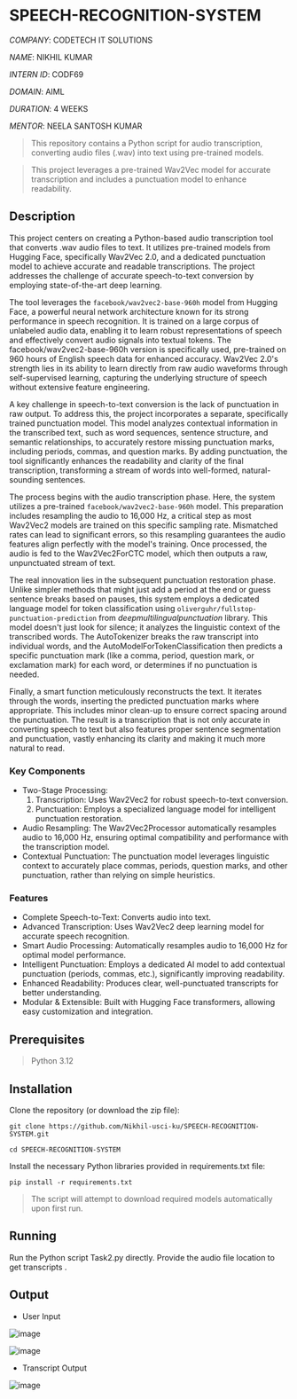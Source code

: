 # SPEECH-RECOGNITION-SYSTEM

*COMPANY*: CODETECH IT SOLUTIONS

*NAME*: NIKHIL KUMAR

*INTERN ID*: CODF69

*DOMAIN*: AIML

*DURATION*: 4 WEEKS

*MENTOR*: NEELA SANTOSH KUMAR

> This repository contains a Python script for audio transcription, converting audio files (.wav) into text using pre-trained models.

> This project leverages a pre-trained Wav2Vec model for accurate transcription and includes a punctuation model to enhance readability.

##   Description
This project centers on creating a Python-based audio transcription tool that converts .wav audio files to text. It utilizes pre-trained models from Hugging Face, specifically Wav2Vec 2.0, and a dedicated punctuation model to achieve accurate and readable transcriptions.  The project addresses the challenge of accurate speech-to-text conversion by employing state-of-the-art deep learning.

The tool leverages the `facebook/wav2vec2-base-960h` model from Hugging Face, a powerful neural network architecture known for its strong performance in speech recognition.  It is trained on a large corpus of unlabeled audio data, enabling it to learn robust representations of speech and effectively convert audio signals into textual tokens. The facebook/wav2vec2-base-960h version is specifically used, pre-trained on 960 hours of English speech data for enhanced accuracy.  Wav2Vec 2.0's strength lies in its ability to learn directly from raw audio waveforms through self-supervised learning, capturing the underlying structure of speech without extensive feature engineering.

A key challenge in speech-to-text conversion is the lack of punctuation in raw output. To address this, the project incorporates a separate, specifically trained punctuation model.  This model analyzes contextual information in the transcribed text, such as word sequences, sentence structure, and semantic relationships, to accurately restore missing punctuation marks, including periods, commas, and question marks.  By adding punctuation, the tool significantly enhances the readability and clarity of the final transcription, transforming a stream of words into well-formed, natural-sounding sentences.

The process begins with the audio transcription phase. Here, the system utilizes a pre-trained `facebook/wav2vec2-base-960h` model. This preparation includes resampling the audio to 16,000 Hz, a critical step as most Wav2Vec2 models are trained on this specific sampling rate. Mismatched rates can lead to significant errors, so this resampling guarantees the audio features align perfectly with the model's training. Once processed, the audio is fed to the Wav2Vec2ForCTC model, which then outputs a raw, unpunctuated stream of text.

The real innovation lies in the subsequent punctuation restoration phase. Unlike simpler methods that might just add a period at the end or guess sentence breaks based on pauses, this system employs a dedicated language model for token classification using `oliverguhr/fullstop-punctuation-prediction` from *deepmultilingualpunctuation* library. This model doesn't just look for silence; it analyzes the linguistic context of the transcribed words. The AutoTokenizer breaks the raw transcript into individual words, and the AutoModelForTokenClassification then predicts a specific punctuation mark (like a comma, period, question mark, or exclamation mark) for each word, or determines if no punctuation is needed.

Finally, a smart function meticulously reconstructs the text. It iterates through the words, inserting the predicted punctuation marks where appropriate. This includes minor clean-up to ensure correct spacing around the punctuation. The result is a transcription that is not only accurate in converting speech to text but also features proper sentence segmentation and punctuation, vastly enhancing its clarity and making it much more natural to read.

### Key Components
* Two-Stage Processing:
  1. Transcription: Uses Wav2Vec2 for robust speech-to-text conversion.
  2. Punctuation: Employs a specialized language model for intelligent punctuation restoration.
* Audio Resampling: The Wav2Vec2Processor automatically resamples audio to 16,000 Hz, ensuring optimal compatibility and performance with the transcription model.
* Contextual Punctuation: The punctuation model leverages linguistic context to accurately place commas, periods, question marks, and other punctuation, rather than relying on simple heuristics.

### Features
* Complete Speech-to-Text: Converts audio into text.
* Advanced Transcription: Uses Wav2Vec2 deep learning model for accurate speech recognition.
* Smart Audio Processing: Automatically resamples audio to 16,000 Hz for optimal model performance.
* Intelligent Punctuation: Employs a dedicated AI model to add contextual punctuation (periods, commas, etc.), significantly improving readability.
* Enhanced Readability: Produces clear, well-punctuated transcripts for better understanding.
* Modular & Extensible: Built with Hugging Face transformers, allowing easy customization and integration.

## Prerequisites
> Python 3.12

## Installation
Clone the repository (or download the zip file):

`git clone https://github.com/Nikhil-usci-ku/SPEECH-RECOGNITION-SYSTEM.git`

`cd SPEECH-RECOGNITION-SYSTEM`

Install the necessary Python libraries provided in requirements.txt file:

`pip install -r requirements.txt`

> The script will attempt to download required models automatically upon first run.

## Running
Run the Python script Task2.py directly. Provide the audio file location to get transcripts .

## Output
* User Input

![image](https://github.com/user-attachments/assets/7a0e7c01-6b1a-44a2-9a14-6166ae51bc74)

![image](https://github.com/user-attachments/assets/d239df42-82df-490b-b1c7-dd5005120d91)

* Transcript Output

![image](https://github.com/user-attachments/assets/26e5021b-2b45-4a4a-bd1f-140a9297f8fd)
